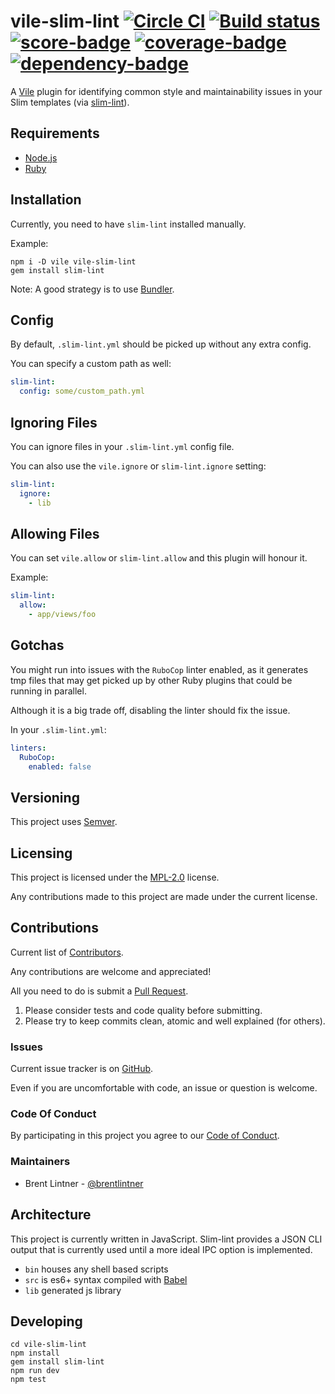 # vile-slim-lint [![Circle CI](https://circleci.com/gh/forthright/vile-slim-lint.svg?style=shield&circle-token=1f9abaf70a595024e47e9f5163e4bc7cca2a4fad)](https://circleci.com/gh/forthright/vile-slim-lint) [![Build status](https://ci.appveyor.com/api/projects/status/mfb65fn2i8dc70xc/branch/master?svg=true)](https://ci.appveyor.com/project/brentlintner/vile-slim-lint/branch/master) [![score-badge](https://vile.io/api/v0/projects/vile-slim-lint/badges/score?token=USryyHar5xQs7cBjNUdZ)](https://vile.io/~brentlintner/vile-slim-lint) [![coverage-badge](https://vile.io/api/v0/projects/vile-slim-lint/badges/coverage?token=USryyHar5xQs7cBjNUdZ)](https://vile.io/~brentlintner/vile-slim-lint) [![dependency-badge](https://vile.io/api/v0/projects/vile-slim-lint/badges/dependency?token=USryyHar5xQs7cBjNUdZ)](https://vile.io/~brentlintner/vile-slim-lint)

A [Vile](https://vile.io) plugin for identifying common style and
maintainability issues in your Slim templates (via [slim-lint](https://github.com/sds/slim-lint)).

## Requirements

- [Node.js](http://nodejs.org)
- [Ruby](http://ruby-lang.org)

## Installation

Currently, you need to have `slim-lint` installed manually.

Example:

    npm i -D vile vile-slim-lint
    gem install slim-lint

Note: A good strategy is to use [Bundler](http://bundler.io).

## Config

By default, `.slim-lint.yml` should be picked up without any
extra config.

You can specify a custom path as well:

```yaml
slim-lint:
  config: some/custom_path.yml
```

## Ignoring Files

You can ignore files in your `.slim-lint.yml` config file.

You can also use the `vile.ignore` or `slim-lint.ignore` setting:

```yaml
slim-lint:
  ignore:
    - lib
```

## Allowing Files

You can set `vile.allow` or `slim-lint.allow` and this
plugin will honour it.

Example:

```yaml
slim-lint:
  allow:
    - app/views/foo
```

## Gotchas

You might run into issues with the `RuboCop` linter enabled,
as it generates tmp files that may get picked up by other Ruby
plugins that could be running in parallel.

Although it is a big trade off, disabling the linter should fix the issue.

In your `.slim-lint.yml`:

```yaml
linters:
  RuboCop:
    enabled: false
```

## Versioning

This project uses [Semver](http://semver.org).

## Licensing

This project is licensed under the [MPL-2.0](LICENSE) license.

Any contributions made to this project are made under the current license.

## Contributions

Current list of [Contributors](https://github.com/forthright/vile-slim-lint/graphs/contributors).

Any contributions are welcome and appreciated!

All you need to do is submit a [Pull Request](https://github.com/forthright/vile-slim-lint/pulls).

1. Please consider tests and code quality before submitting.
2. Please try to keep commits clean, atomic and well explained (for others).

### Issues

Current issue tracker is on [GitHub](https://github.com/forthright/vile-slim-lint/issues).

Even if you are uncomfortable with code, an issue or question is welcome.

### Code Of Conduct

By participating in this project you agree to our [Code of Conduct](CODE_OF_CONDUCT.md).

### Maintainers

- Brent Lintner - [@brentlintner](http://github.com/brentlintner)

## Architecture

This project is currently written in JavaScript. Slim-lint provides
a JSON CLI output that is currently used until a more ideal
IPC option is implemented.

- `bin` houses any shell based scripts
- `src` is es6+ syntax compiled with [Babel](https://babeljs.io)
- `lib` generated js library

## Developing

    cd vile-slim-lint
    npm install
    gem install slim-lint
    npm run dev
    npm test
